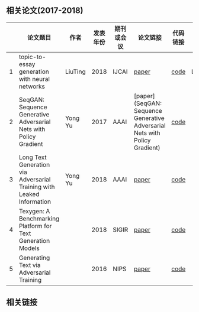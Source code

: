 ## 相关论文(2017-2018)
||论文题目|作者|发表年份|期刊或会议|论文链接|代码链接|注释|
|-|------|----|-------|----------|-------|----|---|
|1|topic-to-essay generation with neural networks|LiuTing|2018|IJCAI|[paper](https://www.ijcai.org/proceedings/2018/0567.pdf)|[code](https://github.com/hit-computer/MTA-LSTM)|LSTM+topic|
|2|SeqGAN: Sequence Generative Adversarial Nets with Policy Gradient|Yong Yu|2017|AAAI|[paper](SeqGAN: Sequence Generative Adversarial Nets with Policy Gradient)|[code](https://github.com/LantaoYu/SeqGAN)||
|3|Long Text Generation via Adversarial Training with Leaked Information|Yong Yu|2018|AAAI|[paper](https://arxiv.org/pdf/1709.08624.pdf)|[code](https://github.com/VikingMew/LeakGAN)||
|4|Texygen: A Benchmarking Platform for Text Generation Models||2018|SIGIR|[paper](https://arxiv.org/pdf/1802.01886.pdf)|[code](https://github.com/geek-ai/Texygen)||
|5|Generating Text via Adversarial Training||2016|NIPS|[paper](https://zhegan27.github.io/Papers/textGAN_nips2016_workshop.pdf)|[code](https://github.com/dreasysnail/textGAN_public)||


## 相关链接
